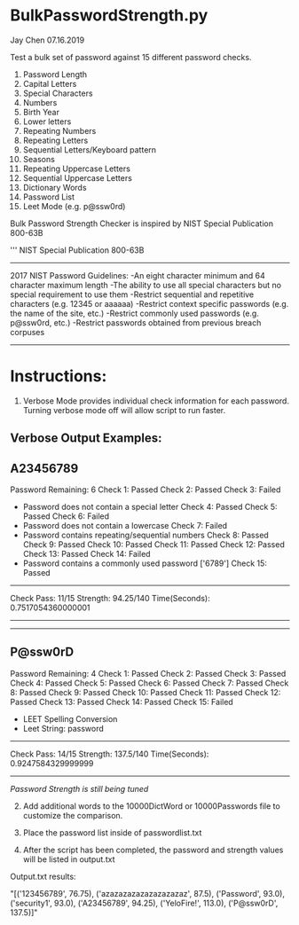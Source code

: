 # BulkPasswordStrength.py
Jay Chen 07.16.2019

Test a bulk set of password against 15 different password checks.

1. Password Length
2. Capital Letters
3. Special Characters
4. Numbers
5. Birth Year
6. Lower letters
7. Repeating Numbers
8. Repeating Letters
9. Sequential Letters/Keyboard pattern
10. Seasons
11. Repeating Uppercase Letters
12. Sequential Uppercase Letters
13. Dictionary Words
14. Password List
15. Leet Mode (e.g. p@ssw0rd)

Bulk Password Strength Checker is inspired by NIST Special Publication 800-63B

'''
NIST Special Publication 800-63B
_________________________________________________________________________________
2017 NIST Password Guidelines:
-An eight character minimum and 64 character maximum length
-The ability to use all special characters but no special requirement to use them
-Restrict sequential and repetitive characters (e.g. 12345 or aaaaaa)
-Restrict context specific passwords (e.g. the name of the site, etc.)
-Restrict commonly used passwords (e.g. p@ssw0rd, etc.)
-Restrict passwords obtained from previous breach corpuses
_________________________________________________________________________________


# Instructions:

1. Verbose Mode provides individual check information for each password. Turning verbose mode off will allow script to run faster.

Verbose Output Examples:
--------------------------------------------
A23456789
--------------------------------------------
Password Remaining: 6
Check 1: Passed
Check 2: Passed
Check 3: Failed
- Password does not contain a special letter
Check 4: Passed
Check 5: Passed
Check 6: Failed
- Password does not contain a lowercase
Check 7: Failed
- Password contains repeating/sequential numbers
Check 8: Passed
Check 9: Passed
Check 10: Passed
Check 11: Passed
Check 12: Passed
Check 13: Passed
Check 14: Failed
- Password contains a commonly used password
['6789']
Check 15: Passed
____________________
Check Pass: 11/15
Strength: 94.25/140
Time(Seconds):  0.7517054360000001

-----------------------------------------------------------------------------------

--------------------------------------------
P@ssw0rD
--------------------------------------------
Password Remaining: 4
Check 1: Passed
Check 2: Passed
Check 3: Passed
Check 4: Passed
Check 5: Passed
Check 6: Passed
Check 7: Passed
Check 8: Passed
Check 9: Passed
Check 10: Passed
Check 11: Passed
Check 12: Passed
Check 13: Passed
Check 14: Passed
Check 15: Failed
-  LEET Spelling Conversion
-  Leet String: password
____________________
Check Pass: 14/15
Strength: 137.5/140
Time(Seconds):  0.9247584329999999

------------------------------------------------------------------

*Password Strength is still being tuned* 

2. Add additional words to the 10000DictWord or 10000Passwords file to customize the comparison. 

3. Place the password list inside of passwordlist.txt

4. After the script has been completed, the password and strength values will be listed in output.txt

Output.txt results:

"[('123456789', 76.75), ('azazazazazazazazazaz', 87.5), ('Password', 93.0), ('security1', 93.0), ('A23456789', 94.25), ('YeloFire!', 113.0), ('P@ssw0rD', 137.5)]"


